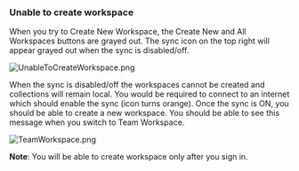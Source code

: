 ### Unable to create workspace

When you try to Create New Workspace, the Create New and All Workspaces buttons are grayed out. The sync icon on the top right will appear grayed out when the sync is disabled/off.

![UnableToCreateWorkspace.png](https://support.getpostman.com/hc/article_attachments/360035647454/UnableToCreateWorkspace.png)

When the sync is disabled/off the workspaces cannot be created and collections will remain local. You would be required to connect to an internet which should enable the sync (icon turns orange). Once the sync is ON, you should be able to create a new workspace. You should be able to see this message when you switch to Team Workspace.

![TeamWorkspace.png](https://support.getpostman.com/hc/article_attachments/360036623773/TeamWorkspace.png)

**Note**: You will be able to create workspace only after you sign in.